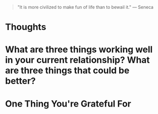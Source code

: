 
> \"It is more civilized to make fun of life than to bewail it.\" — Seneca

# Thoughts

# What are three things working well in your current relationship? What are three things that could be better?

# One Thing You're Grateful For

